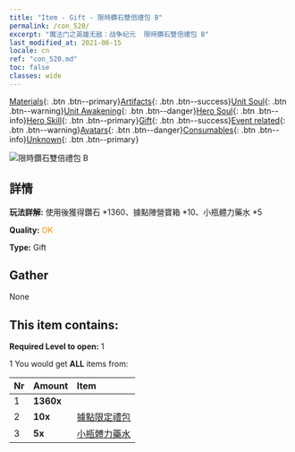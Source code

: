 ```yaml
---
title: "Item - Gift - 限時鑽石雙倍禮包 B"
permalink: /con_520/
excerpt: "魔法门之英雄无敌：战争纪元  限時鑽石雙倍禮包 B"
last_modified_at: 2021-06-15
locale: cn
ref: "con_520.md"
toc: false
classes: wide
---
```

 [Materials](/ItemsCN/){: .btn .btn--primary}[Artifacts](/ItemsCN/Artifacts/){: .btn .btn--success}[Unit Soul](/ItemsCN/UnitSoul/){: .btn .btn--warning}[Unit Awakening](/ItemsCN/UnitAwakening/){: .btn .btn--danger}[Hero Soul](/ItemsCN/HeroSoul/){: .btn .btn--info}[Hero Skill](/ItemsCN/HeroSkill/){: .btn .btn--primary}[Gift](/ItemsCN/Gift/){: .btn .btn--success}[Event related](/ItemsCN/Events/){: .btn .btn--warning}[Avatars](/ItemsCN/Avatars/){: .btn .btn--danger}[Consumables](/ItemsCN/Consumables/){: .btn .btn--info}[Unknown](/ItemsCN/Unknown/){: .btn .btn--primary}

 ![限時鑽石雙倍禮包 B](/images/t/i_907195.png)

## 詳情
 **玩法詳解:** 使用後獲得鑽石 *1360、據點陣營寶箱 *10、小瓶體力藥水 *5

 **Quality:** <span style="color: #FF8C00">OK</span>

 **Type:** Gift

## Gather

  None

## This item contains:

 **Required Level to open:** 1

 1 You would get **ALL** items  from:

  | Nr | Amount |     Item    |
  |:---|:-------|:------------|
  | 1 |  **1360x** | <i class="fas fa-gem"/> |  | 
  | 2 |  **10x** | [據點限定禮包](/cn/Items/con_2103/) |  | 
  | 3 |  **5x** | [小瓶體力藥水](/cn/Items/con_704/) |  | 
